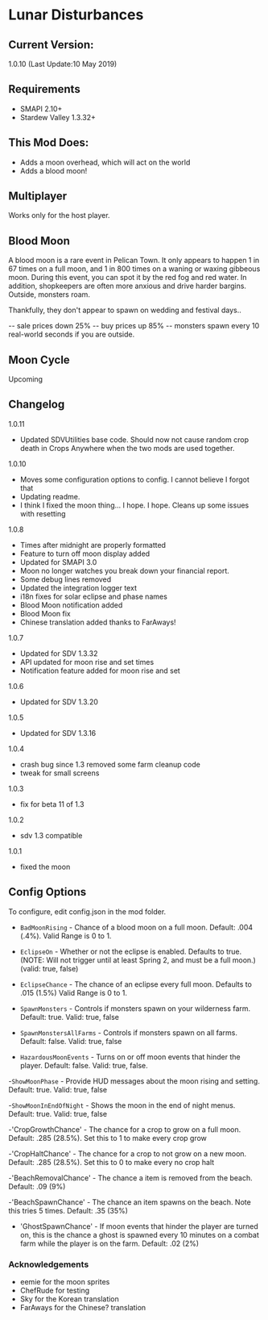 ﻿# Lunar Disturbances

## Current Version: 
1.0.10 (Last Update:10 May 2019)

## Requirements
- SMAPI 2.10+
- Stardew Valley 1.3.32+

## This Mod Does:
- Adds a moon overhead, which will act on the world
- Adds a blood moon!

## Multiplayer
Works only for the host player.

## Blood Moon

A blood moon is a rare event in Pelican Town. It only appears to happen 1 in 67 times on a full moon, and 1 in 800 times on a waning or waxing gibbeous moon. During this event, you can spot it by the red fog and red water. In addition, shopkeepers are often more anxious and drive harder bargins. Outside, monsters roam.

Thankfully, they don't appear to spawn on wedding and festival days..

-- sale prices down 25%
-- buy prices up 85%
-- monsters spawn every 10 real-world seconds if you are outside.

## Moon Cycle

Upcoming


## Changelog
1.0.11
 - Updated SDVUtilities base code. Should now not cause random crop death in Crops Anywhere when the two mods are used together.

1.0.10
 - Moves some configuration options to config. I cannot believe I forgot that
 - Updating readme.
 - I think I fixed the moon thing... I hope. I hope. Cleans up some issues with resetting

1.0.8
- Times after midnight are properly formatted
- Feature to turn off moon display added
- Updated for SMAPI 3.0
- Moon no longer watches you break down your financial report.
- Some debug lines removed
- Updated the integration logger text
- i18n fixes for solar eclipse and phase names
- Blood Moon notification added
- Blood Moon fix
- Chinese translation added thanks to FarAways!

1.0.7
- Updated for SDV 1.3.32
- API updated for moon rise and set times
- Notification feature added for moon rise and set

1.0.6
 - Updated for SDV 1.3.20

1.0.5
 - Updated for SDV 1.3.16

1.0.4
- crash bug since 1.3 removed some farm cleanup code
- tweak for small screens

1.0.3
- fix for beta 11 of 1.3

1.0.2
- sdv 1.3 compatible

1.0.1
- fixed the moon

## Config Options
To configure, edit config.json in the mod folder.

 - `BadMoonRising` - Chance of a blood moon on a full moon. Default: .004 (.4%). Valid Range is 0 to 1.

 - `EclipseOn` - Whether or not the eclipse is enabled. Defaults to true. (NOTE: Will not trigger until at least Spring 2, and must be a full moon.) (valid: true, false)

 - `EclipseChance` - The chance of an eclipse every full moon. Defaults to .015 (1.5%) Valid Range is 0 to 1.

 - `SpawnMonsters` - Controls if monsters spawn on your wilderness farm. Default: true. Valid: true, false

 - `SpawnMonstersAllFarms` - Controls if monsters spawn on all farms. Default: false. Valid: true, false

  - `HazardousMoonEvents` - Turns on or off moon events that hinder the player. Default: false. Valid: true, false.

  -`ShowMoonPhase` - Provide HUD messages about the moon rising and setting. Default: true. Valid: true, false

  -`ShowMoonInEndOfNight` - Shows the moon in the end of night menus. Default: true. Valid: true, false

  -'CropGrowthChance' - The chance for a crop to grow on a full moon. Default: .285 (28.5%). Set this to 1 to make every crop grow

  -'CropHaltChance' - The chance for a crop to not grow on a new moon. Default: .285 (28.5%). Set this to 0 to make every no crop halt

  -'BeachRemovalChance' - The chance a item is removed from the beach. Default: .09 (9%)

  -'BeachSpawnChance' - The chance an item spawns on the beach. Note this tries 5 times. Default: .35 (35%)

  - 'GhostSpawnChance' - If moon events that hinder the player are turned on, this is the chance a ghost is spawned every 10 minutes on a combat farm while the player is on the farm.	Default: .02 (2%)
   
   
 ### Acknowledgements
- eemie for the moon sprites
- ChefRude for testing
- Sky for the Korean translation
- FarAways for the Chinese? translation